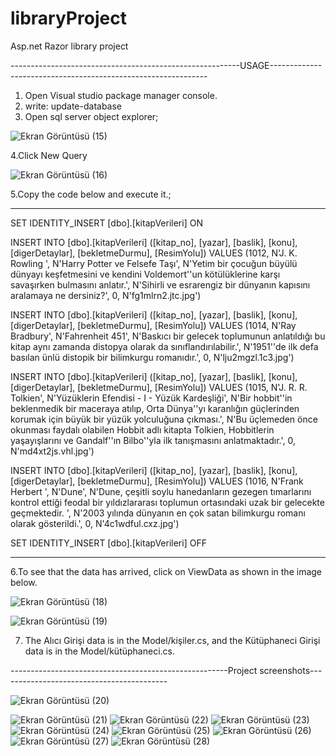 # libraryProject
 Asp.net Razor library project

---------------------------------------------------------USAGE--------------------------------------------------------------
1. Open Visual studio package manager console.
2. write: update-database
3. Open sql server object explorer;
   
![Ekran Görüntüsü (15)](https://github.com/HarunEnsar/libraryProject/assets/99835656/3b1e29b7-8626-48e6-bcf7-ac94abc8d482)


4.Click New Query

![Ekran Görüntüsü (16)](https://github.com/HarunEnsar/libraryProject/assets/99835656/ebf4ef11-f2b9-41f0-973c-89700759e990)


5.Copy the code below and execute it.;

---------------------------------------------------------------------------------------------------------------------------------------------------
SET IDENTITY_INSERT [dbo].[kitapVerileri] ON

INSERT INTO [dbo].[kitapVerileri] ([kitap_no], [yazar], [baslik], [konu], [digerDetaylar], [bekletmeDurmu], [ResimYolu]) VALUES (1012, N'J. K. Rowling ', N'Harry Potter ve Felsefe Taşı', N'Yetim bir çocuğun büyülü dünyayı keşfetmesini ve kendini Voldemort''un kötülüklerine karşı savaşırken bulmasını anlatır.', N'Sihirli ve esrarengiz bir dünyanın kapısını aralamaya ne dersiniz?', 0, N'fg1mlrn2.jtc.jpg')

INSERT INTO [dbo].[kitapVerileri] ([kitap_no], [yazar], [baslik], [konu], [digerDetaylar], [bekletmeDurmu], [ResimYolu]) VALUES (1014, N'Ray Bradbury', N'Fahrenheit 451', N'Baskıcı bir gelecek toplumunun anlatıldığı bu kitap aynı zamanda distopya olarak da sınıflandırılabilir.', N'1951''de ilk defa basılan ünlü distopik bir bilimkurgu romanıdır.', 0, N'lju2mgzl.1c3.jpg')

INSERT INTO [dbo].[kitapVerileri] ([kitap_no], [yazar], [baslik], [konu], [digerDetaylar], [bekletmeDurmu], [ResimYolu]) VALUES (1015, N'J. R. R. Tolkien', N'Yüzüklerin Efendisi - I - Yüzük Kardeşliği', N'Bir hobbit''in beklenmedik bir maceraya atılıp, Orta Dünya''yı karanlığın güçlerinden korumak için büyük bir yüzük yolculuğuna çıkması.', N'Bu üçlemeden önce okunması faydalı olabilen Hobbit adlı kitapta Tolkien, Hobbitlerin yaşayışlarını ve Gandalf''ın Bilbo''yla ilk tanışmasını anlatmaktadır.', 0, N'md4xt2js.vhl.jpg')

INSERT INTO [dbo].[kitapVerileri] ([kitap_no], [yazar], [baslik], [konu], [digerDetaylar], [bekletmeDurmu], [ResimYolu]) VALUES (1016, N'Frank Herbert ', N'Dune', N'Dune, çeşitli soylu hanedanların gezegen tımarlarını kontrol ettiği feodal bir yıldızlararası toplumun ortasındaki uzak bir gelecekte geçmektedir. ', N'2003 yılında dünyanın en çok satan bilimkurgu romanı olarak gösterildi.', 0, N'4c1wdful.cxz.jpg')

SET IDENTITY_INSERT [dbo].[kitapVerileri] OFF 

-------------------------------------------------------------------------------------------------------------------------------------------------

6.To see that the data has arrived, click on ViewData as shown in the image below.

![Ekran Görüntüsü (18)](https://github.com/HarunEnsar/libraryProject/assets/99835656/f69bec45-b0f9-4dcd-8ff9-352a62dbdc06)

![Ekran Görüntüsü (19)](https://github.com/HarunEnsar/libraryProject/assets/99835656/e77ac54a-29ac-4d2c-8d12-4de296a3310c)


7. The Alıcı Girişi data is in the Model/kişiler.cs, and the Kütüphaneci Girişi data is in the Model/kütüphaneci.cs.

------------------------------------------------------Project screenshots------------------------------------------


![Ekran Görüntüsü (20)](https://github.com/HarunEnsar/libraryProject/assets/99835656/f894985e-9983-4734-b104-5f77cfa51022)

![Ekran Görüntüsü (21)](https://github.com/HarunEnsar/libraryProject/assets/99835656/0be27811-0c52-40e3-8a42-57eca5f8c783)
![Ekran Görüntüsü (22)](https://github.com/HarunEnsar/libraryProject/assets/99835656/f2a1cd25-d512-4167-91a0-28cf6f7e1209)
![Ekran Görüntüsü (23)](https://github.com/HarunEnsar/libraryProject/assets/99835656/f8af41e1-dee8-49ce-a2d9-ba74eeb96859)
![Ekran Görüntüsü (24)](https://github.com/HarunEnsar/libraryProject/assets/99835656/a9dd87d9-bd6e-47af-9ad0-fae8c9d5d42d)
![Ekran Görüntüsü (25)](https://github.com/HarunEnsar/libraryProject/assets/99835656/d5a9d73d-49ca-4763-a0a9-8ba4c21fecb0)
![Ekran Görüntüsü (26)](https://github.com/HarunEnsar/libraryProject/assets/99835656/662e6242-e609-4035-92a1-5a08ed9d9598)
![Ekran Görüntüsü (27)](https://github.com/HarunEnsar/libraryProject/assets/99835656/0d7ddbd2-d873-4fd3-ab54-8df7e3fd8d52)
![Ekran Görüntüsü (28)](https://github.com/HarunEnsar/libraryProject/assets/99835656/e840eee4-346c-406f-ab07-b4c0212be169)












